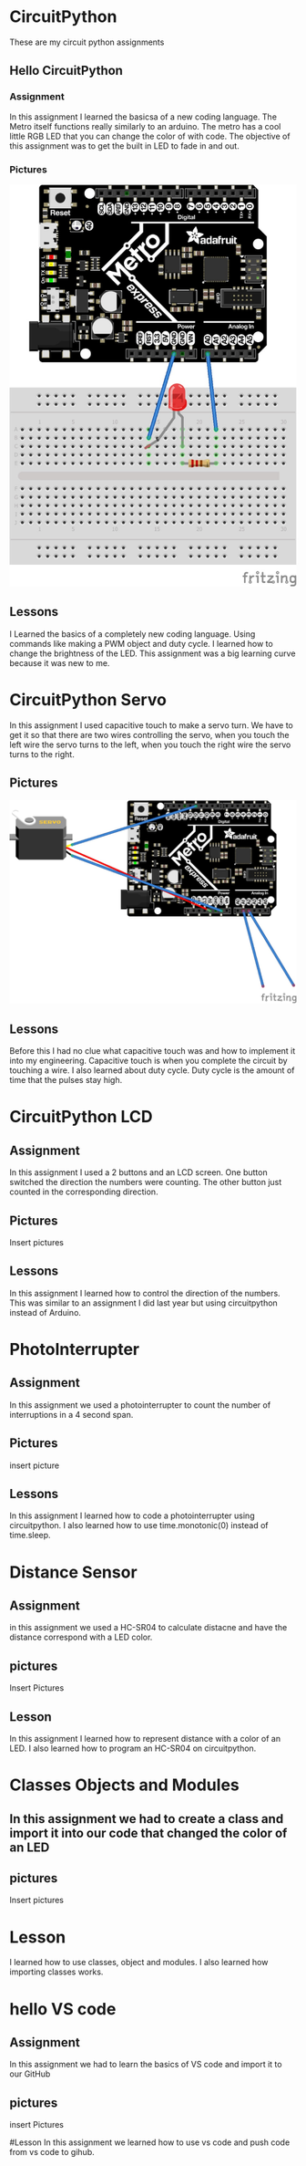 # CircuitPython
These are my circuit python assignments

## Hello CircuitPython

### Assignment
In this assignment I learned the basicsa of a new coding language. The Metro itself functions really similarly to an arduino. The metro has a cool little RGB LED that you can change the color of with code. The objective of this assignment was to get the built in LED to fade in and out. 

### Pictures 
![GitHub HelloCircuitPython](Media/hellocircuitpython.jpg)
## Lessons
I Learned the basics of a completely new coding language. Using commands like making a PWM object and duty cycle. I learned how to change the brightness of the LED. This assignment was a big learning curve because it was new to me. 

# CircuitPython Servo
In this assignment I used capacitive touch to make a servo turn. We have to get it so that there are two wires controlling the servo, when you touch the left wire the servo turns to the left, when you touch the right wire the servo turns to the right. 
## Pictures

![GitHub CapacitiveTouch](Media/capacitivetouch.jpg)
## Lessons
Before this I had no clue what capacitive touch was and how to implement it into my engineering. Capacitive touch is when you complete the circuit by touching a wire. I also learned about duty cycle. Duty cycle is the amount of time that the pulses stay high.

# CircuitPython LCD

## Assignment 
In this assignment I used a 2 buttons and an LCD screen. One button switched the direction the numbers were counting. The other button just counted in the corresponding direction.

## Pictures
Insert pictures 

## Lessons 
In this assignment I learned how to control the direction of the numbers. This was similar to an assignment I did last year but using circuitpython instead of Arduino.

# PhotoInterrupter

## Assignment 
In this assignment we used a photointerrupter to count the number of interruptions in a 4 second span.

## Pictures
insert picture

## Lessons
In this assignment I learned how to code a photointerrupter using circuitpython. I also learned how to use time.monotonic(0) instead of time.sleep.

# Distance Sensor

## Assignment
in this assignment we used a HC-SR04 to calculate distacne and have the distance correspond with a LED color.

## pictures
Insert Pictures

## Lesson
In this assignment I learned how to represent distance with a color of an LED. I also learned how to program an HC-SR04 on circuitpython.

# Classes Objects and Modules

## In this assignment we had to create a class and import it into our code that changed the color of an LED

## pictures

Insert pictures

# Lesson 
I learned how to use classes, object and modules. I also learned how importing classes works.

# hello VS code

## Assignment
In this assignment we had to learn the basics of VS code and import it to our GitHub

## pictures 
insert Pictures

#Lesson
In this assignment we learned how to use vs code and push code from vs code to gihub.


